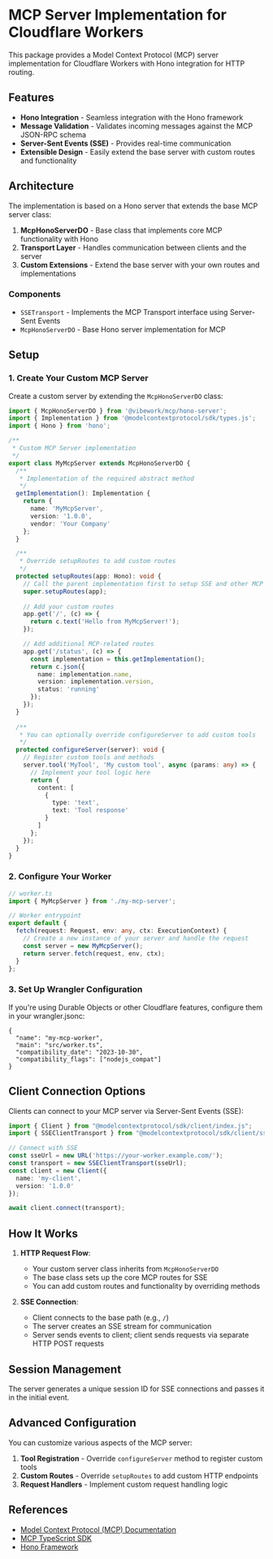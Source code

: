 # MCP Server Implementation for Cloudflare Workers

This package provides a Model Context Protocol (MCP) server implementation for Cloudflare Workers with Hono integration for HTTP routing.

## Features

- **Hono Integration** - Seamless integration with the Hono framework
- **Message Validation** - Validates incoming messages against the MCP JSON-RPC schema
- **Server-Sent Events (SSE)** - Provides real-time communication
- **Extensible Design** - Easily extend the base server with custom routes and functionality

## Architecture

The implementation is based on a Hono server that extends the base MCP server class:

1. **McpHonoServerDO** - Base class that implements core MCP functionality with Hono
2. **Transport Layer** - Handles communication between clients and the server
3. **Custom Extensions** - Extend the base server with your own routes and implementations

### Components

- `SSETransport` - Implements the MCP Transport interface using Server-Sent Events
- `McpHonoServerDO` - Base Hono server implementation for MCP

## Setup

### 1. Create Your Custom MCP Server

Create a custom server by extending the `McpHonoServerDO` class:

```typescript
import { McpHonoServerDO } from '@vibework/mcp/hono-server';
import { Implementation } from '@modelcontextprotocol/sdk/types.js';
import { Hono } from 'hono';

/**
 * Custom MCP Server implementation
 */
export class MyMcpServer extends McpHonoServerDO {
  /**
   * Implementation of the required abstract method
   */
  getImplementation(): Implementation {
    return {
      name: 'MyMcpServer',
      version: '1.0.0',
      vendor: 'Your Company'
    };
  }

  /**
   * Override setupRoutes to add custom routes
   */
  protected setupRoutes(app: Hono): void {
    // Call the parent implementation first to setup SSE and other MCP routes
    super.setupRoutes(app);
    
    // Add your custom routes
    app.get('/', (c) => {
      return c.text('Hello from MyMcpServer!');
    });

    // Add additional MCP-related routes
    app.get('/status', (c) => {
      const implementation = this.getImplementation();
      return c.json({
        name: implementation.name,
        version: implementation.version,
        status: 'running'
      });
    });
  }
  
  /**
   * You can optionally override configureServer to add custom tools
   */
  protected configureServer(server): void {
    // Register custom tools and methods
    server.tool('MyTool', 'My custom tool', async (params: any) => {
      // Implement your tool logic here
      return {
        content: [
          {
            type: 'text',
            text: 'Tool response'
          }
        ]
      };
    });
  }
}
```

### 2. Configure Your Worker

```typescript
// worker.ts
import { MyMcpServer } from './my-mcp-server';

// Worker entrypoint
export default {
  fetch(request: Request, env: any, ctx: ExecutionContext) {
    // Create a new instance of your server and handle the request
    const server = new MyMcpServer();
    return server.fetch(request, env, ctx);
  }
};
```

### 3. Set Up Wrangler Configuration

If you're using Durable Objects or other Cloudflare features, configure them in your wrangler.jsonc:

```jsonc
{
  "name": "my-mcp-worker",
  "main": "src/worker.ts",
  "compatibility_date": "2023-10-30",
  "compatibility_flags": ["nodejs_compat"]
}
```

## Client Connection Options

Clients can connect to your MCP server via Server-Sent Events (SSE):

```typescript
import { Client } from "@modelcontextprotocol/sdk/client/index.js";
import { SSEClientTransport } from "@modelcontextprotocol/sdk/client/sse.js";

// Connect with SSE
const sseUrl = new URL('https://your-worker.example.com/');
const transport = new SSEClientTransport(sseUrl);
const client = new Client({
  name: 'my-client',
  version: '1.0.0'
});

await client.connect(transport);
```

## How It Works

1. **HTTP Request Flow**:
   - Your custom server class inherits from `McpHonoServerDO`
   - The base class sets up the core MCP routes for SSE
   - You can add custom routes and functionality by overriding methods

2. **SSE Connection**:
   - Client connects to the base path (e.g., `/`)
   - The server creates an SSE stream for communication
   - Server sends events to client; client sends requests via separate HTTP POST requests

## Session Management

The server generates a unique session ID for SSE connections and passes it in the initial event.

## Advanced Configuration

You can customize various aspects of the MCP server:

1. **Tool Registration** - Override `configureServer` method to register custom tools
2. **Custom Routes** - Override `setupRoutes` to add custom HTTP endpoints
3. **Request Handlers** - Implement custom request handling logic

## References

- [Model Context Protocol (MCP) Documentation](https://modelcontextprotocol.com)
- [MCP TypeScript SDK](https://github.com/modelcontextprotocol/typescript-sdk)
- [Hono Framework](https://hono.dev/) 